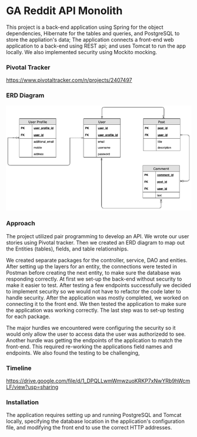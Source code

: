 # GA Reddit API Monolith

This project is a back-end application using Spring for the object dependencies, Hibernate for the tables and queries, and PostgreSQL to store the appliation's data; The application connects a front-end web application to a back-end using REST api; and uses Tomcat to run the app locally.  We also implemented security using Mockito mocking.

### Pivotal Tracker

https://www.pivotaltracker.com/n/projects/2407497

### ERD Diagram
![Image of ERD](https://github.com/magfurulabeer/ga-reddit-api-monolith/blob/master/erd-final.png)

### Approach

The project utilized pair programming to develop an API.  We wrote our user stories using Pivotal tracker. Then we created an ERD diagram to map out the Entities (tables), fields, and table relationships.

We created separate packages for the controller, service, DAO and enities. After setting up the layers for an entity, the connections were tested in Postman before creating the next entity, to make sure the database was responding correctly.  At first we set-up the back-end without security to make it easier to test.  After testing a few endpoints successfully we decided to implement security so we would not have to refactor the code later to handle security.  After the application was mostly completed, we worked on connecting it to the front end.  We then tested the application to make sure the application was working correctly.  The last step was to set-up testing for each package.

The major hurdles we encountered were configuring the security so it would only allow the user to access data the user was authorizedd to see. Another hurdle was getting the endpoints of the application to match the front-end.  This required re-working the applications field names and endpoints.  We also found the testing to be challenging,

### Timeline
https://drive.google.com/file/d/1_DPQLLwmWmwzuoKRKP7xNwYRb9hWcmLF/view?usp=sharing

### Installation
The application requires setting up and running PostgreSQL and Tomcat locally, specifying the database location in the application's configuration file, and modifying the front end to use the correct HTTP addresses.
